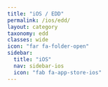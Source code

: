 ```yaml
---
title: "iOS / EDD"
permalink: /ios/edd/
layout: category
taxonomy: edd
classes: wide
icon: "far fa-folder-open"
sidebar:
  title: "iOS"
  nav: sidebar-ios
  icon: "fab fa-app-store-ios"
---
```

